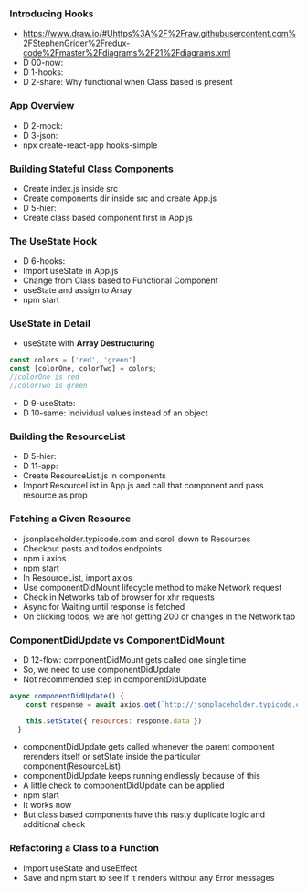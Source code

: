 ### Introducing Hooks
* https://www.draw.io/#Uhttps%3A%2F%2Fraw.githubusercontent.com%2FStephenGrider%2Fredux-code%2Fmaster%2Fdiagrams%2F21%2Fdiagrams.xml
* D 00-now:
* D 1-hooks:
* D 2-share: Why functional when Class based is present

### App Overview
* D 2-mock:
* D 3-json:
* npx create-react-app hooks-simple

### Building Stateful Class Components
* Create index.js inside src
* Create components dir inside src and create App.js
* D 5-hier:
* Create class based component first in App.js

### The UseState Hook
* D 6-hooks: 
* Import useState in App.js
* Change from Class based to Functional Component
* useState and assign to Array
* npm start

### UseState in Detail
* useState with **Array Destructuring**
```js
const colors = ['red', 'green']
const [colorOne, colorTwo] = colors;
//colorOne is red
//colorTwo is green
```
* D 9-useState:
* D 10-same: Individual values instead of an object

### Building the ResourceList
* D 5-hier:
* D 11-app:
* Create ResourceList.js in components
* Import ResourceList in App.js and call that component and pass resource as prop

### Fetching a Given Resource
* jsonplaceholder.typicode.com and scroll down to Resources
* Checkout posts and todos endpoints
* npm i axios
* npm start
* In ResourceList, import axios
* Use componentDidMount lifecycle method to make Network request
* Check in Networks tab of browser for xhr requests
* Async for Waiting until response is fetched
* On clicking todos, we are not getting 200 or changes in the Network tab

### ComponentDidUpdate vs ComponentDidMount
* D 12-flow: componentDidMount gets called one single time
* So, we need to use componentDidUpdate
* Not recommended step in componentDidUpdate
```js
async componentDidUpdate() {
    const response = await axios.get(`http://jsonplaceholder.typicode.com/${this.props.resource}`);

    this.setState({ resources: response.data })
  }
```
* componentDidUpdate gets called whenever the parent component rerenders itself or setState inside the particular component(ResourceList)
* componentDidUpdate keeps running endlessly because of this
* A little check to componentDidUpdate can be applied
* npm start
* It works now
* But class based components have this nasty duplicate logic and additional check

### Refactoring a Class to a Function
* Import useState and useEffect
* Save and npm start to see if it renders without any Error messages
